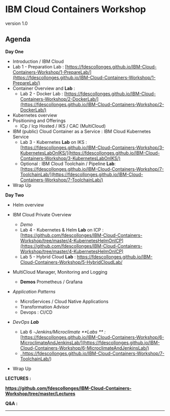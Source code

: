 # IBM Cloud Containers Workshop

version 1.0

## Agenda
**Day One**

+ Introduction / IBM Cloud
+ Lab 1 - Preparation Lab : [https://fdescollonges.github.io/IBM-Cloud-Containers-Workshop/1-PrepareLab/](https://fdescollonges.github.io/IBM-Cloud-Containers-Workshop/1-PrepareLab/)
+ Container Overview and **Lab** :
  + Lab 2 - Docker Lab : [https://fdescollonges.github.io/IBM-Cloud-Containers-Workshop/2-DockerLab/](https://fdescollonges.github.io/IBM-Cloud-Containers-Workshop/2-DockerLab/)
+ Kubernetes overview
+ Positioning and Offerings
    + ICp / Icp Hosted / IKS / CAC (MultiCloud)
+ IBM (public) Cloud Container as a Service : IBM Cloud Kubernetes Service
  + Lab 3 - Kubernetes **Lab** on IKS : [https://fdescollonges.github.io/IBM-Cloud-Containers-Workshop/3-KubernetesLabOnIKS/](https://fdescollonges.github.io/IBM-Cloud-Containers-Workshop/3-KubernetesLabOnIKS/)
  + Optional : IBM Cloud Toolchain / Pipeline **Lab**: [https://fdescollonges.github.io/IBM-Cloud-Containers-Workshop/7-ToolchainLab/](https://fdescollonges.github.io/IBM-Cloud-Containers-Workshop/7-ToolchainLab/)
+ Wrap Up

**Day Two**

+ Helm overview
  
+ IBM Cloud Private Overview
  
  - _Demo_
  
  + Lab 4 - Kubernetes & Helm **Lab** on ICP : [https://github.com/fdescollonges/IBM-Cloud-Containers-Workshop/tree/master/4-KubernetesHelmOnICP](https://github.com/fdescollonges/IBM-Cloud-Containers-Workshop/tree/master/4-KubernetesHelmOnICP)
  + Lab 5 - Hybrid Cloud **Lab** : <https://fdescollonges.github.io/IBM-Cloud-Containers-Workshop/5-HybridCloudLab/>
  
+ MultiCloud Manager, Monitoring and Logging

  + **Demos** Prometheus / Grafana

+ _Application Patterns_
  + MicroServices / Cloud Native Applications
  + Transformation Advisor
  + Devops : CI/CD
  
+ _DevOps **Lab**_
  + Lab 6 -_Jenkins/Microclimate **Labs ** :_[https://fdescollonges.github.io/IBM-Cloud-Containers-Workshop/6-MicroclimateAndJenkinsLab/](https://fdescollonges.github.io/IBM-Cloud-Containers-Workshop/6-MicroclimateAndJenkinsLab/)
  + _https://fdescollonges.github.io/IBM-Cloud-Containers-Workshop/7-ToolchainLab/)
  
+ Wrap Up

**LECTURES :**

**<https://github.com/fdescollonges/IBM-Cloud-Containers-Workshop/tree/master/Lectures>**

**Q&A :** 







---
